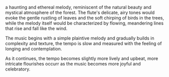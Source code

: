 a haunting and ethereal melody, reminiscent of the natural beauty and mystical atmosphere of the forest. The flute's delicate, airy tones would evoke the gentle rustling of leaves and the soft chirping of birds in the trees, while the melody itself would be characterized by flowing, meandering lines that rise and fall like the wind.

The music begins with a simple plaintive melody and gradually builds in complexity and texture, the tempo is slow and measured with the feeling of longing and contemplation.

As it continues, the tempo becomes slightly more lively and upbeat, more intricate flourishes occurr as the music becomes more joyful and celebratory.
